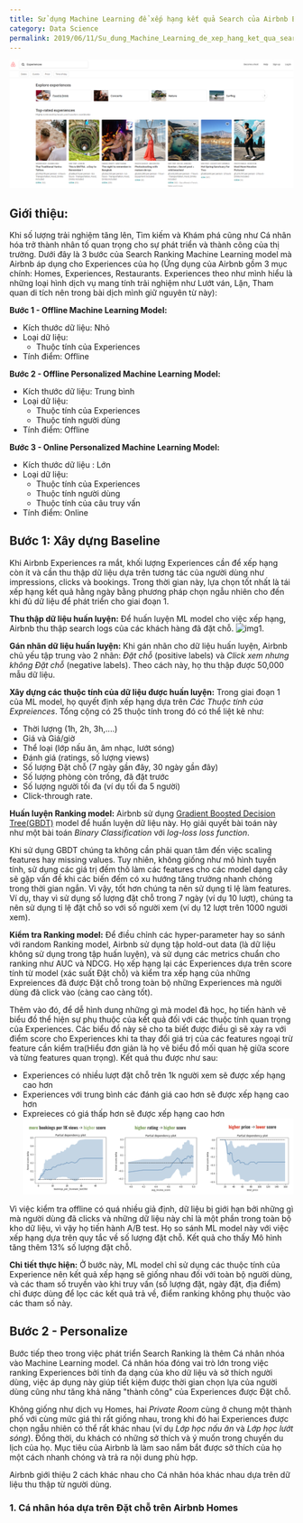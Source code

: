 ```yaml
---
title: Sử dụng Machine Learning để xếp hạng kết quả Search của Airbnb Experiences
category: Data Science
permalink: 2019/06/11/Su_dung_Machine_Learning_de_xep_hang_ket_qua_search_cua_Airbnb_Experiences
---
```

![img](https://raw.githubusercontent.com/lhduc94/My-blog/master/_posts/images_2019-06-11-Su-dung-Machine-learning-Xep-hang-ket-qua-Search-cua-Aribnb/img2.PNG)
## Giới thiệu:
Khi số lượng trải nghiệm tăng lên, Tìm kiếm và Khám phá cũng như Cá nhân hóa trở thành nhân tố quan trọng cho sự phát triển và thành công của thị trường. Dưới đây là 3 bước của Search Ranking Machine Learning model mà Airbnb áp dụng cho Experiences của họ (Ứng dụng của Airbnb gồm 3 mục chính: Homes, Experiences, Restaurants. Experiences theo như mình hiểu là những loại hình dịch vụ mang tính trải nghiệm như Lướt ván, Lặn, Tham quan di tích nên trong bài dịch mình giữ nguyên từ này):


__Bước 1 - Offline Machine Learning Model:__
* Kích thước dữ liệu: Nhỏ
* Loại dữ liệu: 
  * Thuộc tính của Experiences
* Tính điểm: Offline

__Bước 2 - Offline Personalized Machine Learning Model:__
* Kích thước dữ liệu: Trung bình
* Loại dữ liệu: 
  * Thuộc tính của Experiences
  * Thuộc tính người dùng
* Tính điểm:  Offline

__Bước 3 - Online Personalized Machine Learning Model:__
* Kích thước dữ liệu : Lớn
* Loại dữ liệu: 
  * Thuộc tính của Experiences
  * Thuộc tính người dùng
  * Thuộc tính của câu truy vấn
* Tính điểm:  Online

## Bước 1: Xây dựng Baseline

Khi Airbnb Experiences ra mắt, khối lượng Experiences cần để xếp hạng còn ít và cần thu thập dữ liệu dựa trên tương tác của người dùng như impressions, clicks và bookings. Trong thời gian này, lựa chọn tốt nhất là tái xếp hạng kết quả hằng ngày bằng phương pháp chọn ngẫu nhiên cho đến khi đủ dữ liệu để phát triển cho giai đoạn 1.

__Thu thập dữ liệu huấn luyện:__ Để huấn luyện ML model cho việc xếp hạng, Airbnb thu thập search logs của các khách hàng đã đặt chỗ.
![img1](https://cdn-images-1.medium.com/max/1200/1*6oFrH49leqhJR2fd2wRHpQ.png).

__Gán nhãn dữ liệu huấn luyện:__ Khi gán nhãn cho dữ liệu huấn luyện, Airbnb chủ yếu tập trung vào 2 nhãn: *Đặt chỗ* (positive labels) và *Click xem nhưng không Đặt chỗ* (negative labels). Theo cách này, họ thu thập được 50,000 mẫu dữ liệu.

__Xây dựng các thuộc tính của dữ liệu được huấn luyện:__ Trong giai đoạn 1 của ML model, họ quyết định xếp hạng dựa trên *Các Thuộc tính của Expreiences*. Tổng cộng có 25 thuộc tính trong đó có thể liệt kê như:
* Thời lượng (1h, 2h, 3h,....)
* Giá và Giá/giờ
* Thể loại (lớp nấu ăn, âm nhạc, lướt sóng)
* Đánh giá (ratings, số lượng views)
* Số lượng Đặt chỗ (7 ngày gần đây, 30 ngày gần đây)
* Số lượng phòng còn trống, đã đặt trước
* Số lượng người tối đa (ví dụ tối đa 5 người)
* Click-through rate.

__Huấn luyện Ranking model:__ Airbnb sử dụng [Gradient Boosted Decision Tree(GBDT)](https://github.com/yarny/gbdt) model để huấn luyện dữ liệu này. Họ giải quyết bài toán này như một bài toán *Binary Classification* với *log-loss loss function*.

Khi sử dụng GBDT chúng ta không cần phải quan tâm đến việc scaling features hay missing values. Tuy nhiên, không giống như mô hình tuyến tính, sử dụng các giá trị đếm thô làm các features cho các model dạng cây sẽ gặp vấn đề khi các biến đếm có xu hướng tăng trưởng nhanh chóng trong thời gian ngắn. Vì vậy, tốt hơn chúng ta nên sử dụng tỉ lệ làm features. Ví dụ, thay vì sử dụng số lượng đặt chỗ trong 7 ngày (ví dụ 10 lượt), chúng ta nên sử dụng tỉ lệ đặt chỗ so với số người xem (ví dụ 12 lượt trên 1000 người xem).

__Kiểm tra Ranking model:__ Để điều chỉnh các hyper-parameter hay so sánh với random Ranking model, Airbnb sử dụng tập hold-out data (là dữ liệu không sử dụng trong tập huấn luyện), và sử dụng các metrics chuẩn cho ranking như AUC và NDCG. Họ xếp hạng lại các Experiences dựa trên score tính từ model (xác suất Đặt chỗ) và kiểm tra xếp hạng của những Expreiences đã được Đặt chỗ trong toàn bộ những Experiences mà người dùng đã click vào (càng cao càng tốt).

Thêm vào đó, để dễ hình dung những gì mà model đã học, họ tiến hành vẽ biểu đồ thể hiện sự phụ thuộc của kết quả đối với các thuộc tính quan trọng của Experiences. Các biểu đồ này sẽ cho ta biết được điều gì sẽ xảy ra với điểm score cho Experiences khi ta thay đổi giá trị của các features ngoại trừ feature cần kiểm tra(Hiểu đơn giản là họ vẽ biểu đồ mối quan hệ giữa score và từng features quan trọng). Kết quả thu được như sau:
* Experiences có nhiều lượt đặt chỗ trên 1k người xem sẽ được xếp hạng cao hơn
* Experiences với trung bình các đánh giá cao hơn sẽ được xếp hạng cao hơn
* Expreieces có giá thấp hơn sẽ được xếp hạng cao hơn
![img3](https://raw.githubusercontent.com/lhduc94/My-blog/master/_posts/images_2019-06-11-Su-dung-Machine-learning-Xep-hang-ket-qua-Search-cua-Aribnb/img3.png)

Vì việc kiểm tra offline có quá nhiều giả định, dữ liệu bị giới hạn bởi những gì mà người dùng đã clicks và những dữ liệu này chỉ là một phần trong toàn bộ kho dữ liệu, vì vậy họ tiến hành A/B test. Họ so sánh ML model này với việc xếp hạng dựa trên quy tắc về số lượng đặt chỗ. Kết quả cho thấy Mô hình tăng thêm 13% số lượng đặt chỗ.

__Chi tiết thực hiện:__ Ở bước này, ML model chỉ sử dụng các thuộc tính của Experience nên kết quả xếp hạng sẽ giống nhau đối với toàn bộ người dùng, và các tham số truyền vào khi truy vấn (số lượng đặt, ngày đặt, địa điểm) chỉ được dùng để lọc các kết quả trả về, điểm ranking không phụ thuộc vào các tham số này.

## Bước 2 - Personalize
Bước tiếp theo trong việc phát triển Search Ranking là thêm Cá nhân nhóa vào Machine Learning model. Cá nhân hóa đóng vai trò lớn trong việc ranking Experiences bởi tính đa dạng của kho dữ liệu và sở thích người dùng, việc áp dụng này giúp tiết kiệm được thời gian chọn lựa của người dùng cũng như tăng khả năng "thành công" của Experiences được Đặt chỗ.

Không giống như dịch vụ Homes, hai _Private Room_ cùng ở chung một thành phố với cùng mức giá thì rất giống nhau, trong khi đó hai Experiences được chọn ngẫu nhiên có thể rất khác nhau (ví dụ _Lớp học nấu ăn_ và _Lớp học lướt sóng_). Đồng thời, du khách có những sở thích và ý muốn trong chuyến du lịch của họ. Mục tiêu của Airbnb là làm sao nắm bắt được sở thích của họ một cách nhanh chóng và trả ra nội dung phù hợp.

Airbnb giới thiệu 2 cách khác nhau cho Cá nhân hóa khác nhau dựa trên dữ liệu thu thập từ người dùng.
### 1. Cá nhân hóa dựa trên Đặt chỗ trên Airbnb Homes
